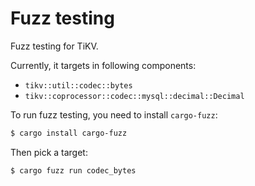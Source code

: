 # Fuzz testing

Fuzz testing for TiKV.

Currently, it targets in following components:

 - `tikv::util::codec::bytes`
 - `tikv::coprocessor::codec::mysql::decimal::Decimal`

To run fuzz testing, you need to install `cargo-fuzz`:

```sh
$ cargo install cargo-fuzz
```

Then pick a target:

```sh
$ cargo fuzz run codec_bytes
```
